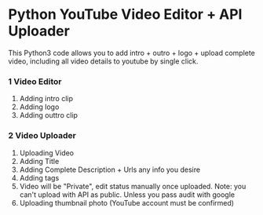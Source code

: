 # Python YouTube Video Editor + API Uploader
This Python3 code allows you to add intro + outro + logo + upload complete video, including all video details to youtube by single click.

### 1 Video Editor
1.  Adding intro clip
2.  Adding logo
3.  Adding outtro clip

### 2 Video Uploader
1.  Uploading Video
2.  Adding Title
3.  Adding Complete Description + Urls any info you desire
4.  Adding tags
5.  Video will be "Private", edit status manually once uploaded. Note: you can't upload with API as public. Unless you pass audit with google
6.  Uploading thumbnail photo (YouTube account must be confirmed)
